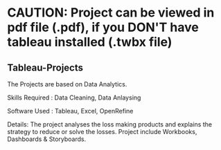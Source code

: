 # CAUTION: Project can be viewed in pdf file (.pdf), if you DON'T have tableau installed (.twbx file) 
 
## Tableau-Projects

The Projects are based on Data Analytics.

Skills Required : Data Cleaning, Data Anlaysing 

Software Used : Tableau, Excel, OpenRefine 

Details: The project analyses the loss making products and explains the strategy to reduce or solve the losses.  Project include Workbooks, Dashboards & Storyboards.
              
